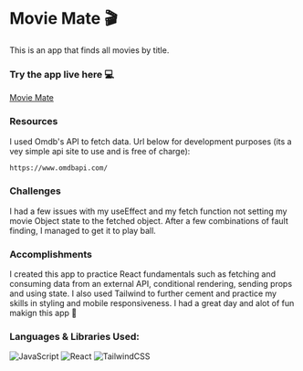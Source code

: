 # Movie Mate 🎬
This is an app that finds all movies by title. 

### Try the app live here 💻 
[Movie Mate](https://movie-mate-app.netlify.app)


### Resources
I used Omdb's API to fetch data. Url below for development purposes (its a vey simple api site to use and is free of charge):

```bash
https://www.omdbapi.com/
```

### Challenges
I had a few issues with my useEffect and my fetch function not setting my movie Object state to the fetched object.
After a few combinations of fault finding, I managed to get it to play ball.

### Accomplishments
I created this app to practice React fundamentals such as fetching and consuming data from an external API, conditional rendering, sending props and using state. 
I also used Tailwind to further cement and practice my skills in styling and mobile responsiveness.
I had a great day and alot of fun makign this app 🙂

<h3 align="left">Languages & Libraries Used:</h3>
<p align="left"> 

![JavaScript](https://img.shields.io/badge/javascript-%23323330.svg?style=for-the-badge&logo=javascript&logoColor=%23F7DF1E) ![React](https://img.shields.io/badge/react-%2320232a.svg?style=for-the-badge&logo=react&logoColor=%2361DAFB) ![TailwindCSS](https://img.shields.io/badge/tailwindcss-%2338B2AC.svg?style=for-the-badge&logo=tailwind-css&logoColor=white) 

